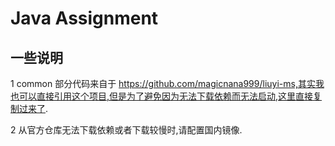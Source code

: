 # Java Assignment

## 一些说明
1 common 部分代码来自于 https://github.com/magicnana999/liuyi-ms,其实我也可以直接引用这个项目,但是为了避免因为无法下载依赖而无法启动,这里直接复制过来了.

2 从官方仓库无法下载依赖或者下载较慢时,请配置国内镜像. 







